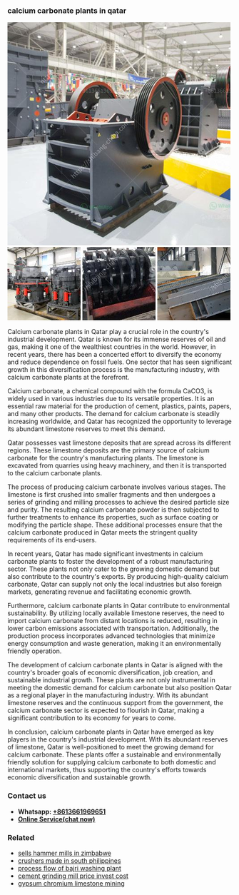 <h3>calcium carbonate plants in qatar</h3><img src='1708589234.jpg' alt=''><p>Calcium carbonate plants in Qatar play a crucial role in the country's industrial development. Qatar is known for its immense reserves of oil and gas, making it one of the wealthiest countries in the world. However, in recent years, there has been a concerted effort to diversify the economy and reduce dependence on fossil fuels. One sector that has seen significant growth in this diversification process is the manufacturing industry, with calcium carbonate plants at the forefront.</p><p>Calcium carbonate, a chemical compound with the formula CaCO3, is widely used in various industries due to its versatile properties. It is an essential raw material for the production of cement, plastics, paints, papers, and many other products. The demand for calcium carbonate is steadily increasing worldwide, and Qatar has recognized the opportunity to leverage its abundant limestone reserves to meet this demand.</p><p>Qatar possesses vast limestone deposits that are spread across its different regions. These limestone deposits are the primary source of calcium carbonate for the country's manufacturing plants. The limestone is excavated from quarries using heavy machinery, and then it is transported to the calcium carbonate plants.</p><p>The process of producing calcium carbonate involves various stages. The limestone is first crushed into smaller fragments and then undergoes a series of grinding and milling processes to achieve the desired particle size and purity. The resulting calcium carbonate powder is then subjected to further treatments to enhance its properties, such as surface coating or modifying the particle shape. These additional processes ensure that the calcium carbonate produced in Qatar meets the stringent quality requirements of its end-users.</p><p>In recent years, Qatar has made significant investments in calcium carbonate plants to foster the development of a robust manufacturing sector. These plants not only cater to the growing domestic demand but also contribute to the country's exports. By producing high-quality calcium carbonate, Qatar can supply not only the local industries but also foreign markets, generating revenue and facilitating economic growth.</p><p>Furthermore, calcium carbonate plants in Qatar contribute to environmental sustainability. By utilizing locally available limestone reserves, the need to import calcium carbonate from distant locations is reduced, resulting in lower carbon emissions associated with transportation. Additionally, the production process incorporates advanced technologies that minimize energy consumption and waste generation, making it an environmentally friendly operation.</p><p>The development of calcium carbonate plants in Qatar is aligned with the country's broader goals of economic diversification, job creation, and sustainable industrial growth. These plants are not only instrumental in meeting the domestic demand for calcium carbonate but also position Qatar as a regional player in the manufacturing industry. With its abundant limestone reserves and the continuous support from the government, the calcium carbonate sector is expected to flourish in Qatar, making a significant contribution to its economy for years to come.</p><p>In conclusion, calcium carbonate plants in Qatar have emerged as key players in the country's industrial development. With its abundant reserves of limestone, Qatar is well-positioned to meet the growing demand for calcium carbonate. These plants offer a sustainable and environmentally friendly solution for supplying calcium carbonate to both domestic and international markets, thus supporting the country's efforts towards economic diversification and sustainable growth.</p><h3>Contact us</h3><ul><li><strong>Whatsapp:&nbsp;<a href="https://wa.me/8613661969651">+8613661969651</a></strong></li><li><a href="https://swt.shibang-china.com/?git&amp;zhl&amp;calcium carbonate plants in qatar"><strong>Online Service(chat now)</strong></a></li></ul><h3>Related</h3><ul><li><a href='sells hammer mills in zimbabwe.md'>sells hammer mills in zimbabwe</a></li><li><a href='crushers made in south philippines.md'>crushers made in south philippines</a></li><li><a href='process flow of bajri washing plant.md'>process flow of bajri washing plant</a></li><li><a href='cement grinding mill price invest cost.md'>cement grinding mill price invest cost</a></li><li><a href='gypsum chromium limestone mining.md'>gypsum chromium limestone mining</a></li></ul>